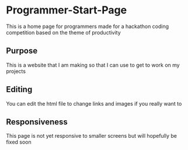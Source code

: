 # Programmer-Start-Page
This is a home page for programmers made for a hackathon coding competition based on the theme of productivity

## Purpose
This is a website that I am making so that I can use to get to work on my projects

## Editing
You can edit the html file to change links and images if you really want to

## Responsiveness
This page is not yet responsive to smaller screens but will hopefully be fixed soon

